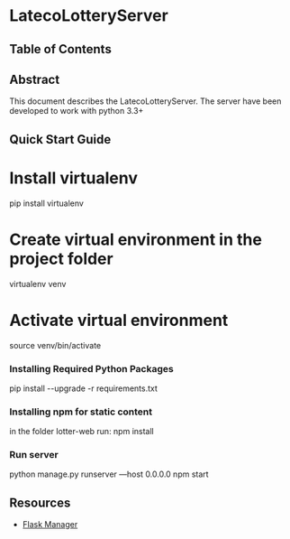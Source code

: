 # LatecoLotteryServer

## Table of Contents

## Abstract
This document describes the LatecoLotteryServer. 
The server have been developed to work with python 3.3+

## Quick Start Guide
# Install virtualenv
pip install virtualenv
# Create virtual environment in the project folder
virtualenv venv
# Activate virtual environment
source venv/bin/activate

### Installing Required Python Packages
pip install --upgrade -r requirements.txt

### Installing npm for static content
in the folder lotter-web run:
npm install

### Run server
python manage.py runserver —host 0.0.0.0
npm start

## Resources

* [Flask Manager](https://flask-script.readthedocs.io/en/latest/)
